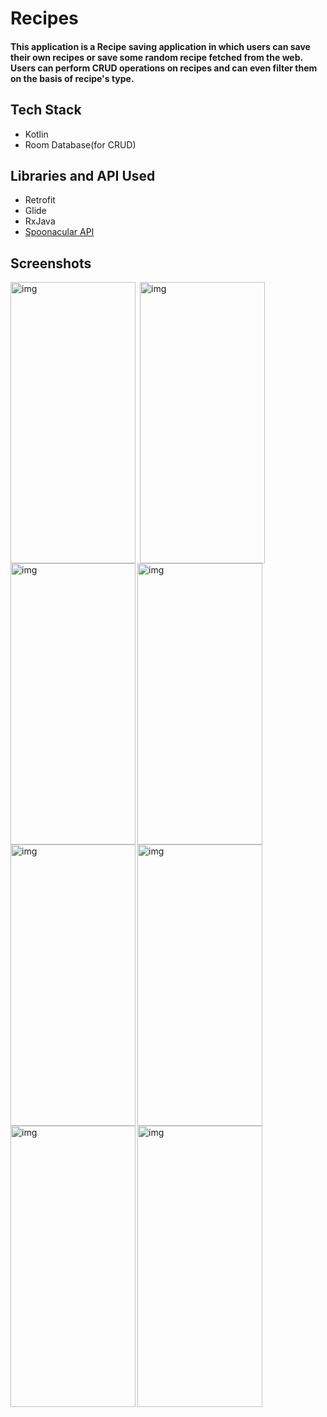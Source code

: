 # Recipes
<h4>This application is a Recipe saving application in which users can save their own recipes or save some random recipe fetched from the web. Users can perform CRUD operations on recipes and can even filter them on the basis of recipe's type.</h4>

## Tech Stack
<ul>
<li>Kotlin</li>
<li>Room Database(for CRUD)</li>
</ul>

## Libraries and API Used
<ul>
<li>Retrofit</li>
<li>Glide</li>
<li>RxJava</li>
<li><a href="https://spoonacular.com/food-api">Spoonacular API</a></li>
</ul>

<h2 id="screenshots">Screenshots</h2>

<img align="left" alt="img" width="200" height="450" src="https://user-images.githubusercontent.com/93155464/188083025-54a1e0c9-f6d5-443f-87f7-9e62839fbed1.jpeg">
<img align="left" alt="img" width="200" height="450" style="margin:0px 4px;" src="https://user-images.githubusercontent.com/93155464/188093634-cff945c5-0f2b-4073-9848-0f82904162b2.jpeg">

<img align="center" alt="img" width="200" height="450" src="https://user-images.githubusercontent.com/93155464/188084504-75fd0efe-96bc-4da5-ac88-c7d483d89f61.jpeg">

<img align="left" alt="img" width="200" height="450" src="https://user-images.githubusercontent.com/93155464/188085880-607269e1-d8eb-44c6-9e07-b5a684ef8022.jpeg">
<img align="left" alt="img" width="200" height="450" src="https://user-images.githubusercontent.com/93155464/188086020-4d268aa3-13ce-41c6-9bb2-d9b28d583ce7.jpeg">

<img align="center" alt="img" width="200" height="450" src="https://user-images.githubusercontent.com/93155464/188086419-2f2d22cf-8d46-4948-98de-eedaeeceb7d1.jpeg">
<img align="left" alt="img" width="200" height="450" src="https://user-images.githubusercontent.com/93155464/188088398-22f0f3d5-3481-428f-80b5-6faa2535445e.jpeg">
<img align="center" alt="img" width="200" height="450" src="https://user-images.githubusercontent.com/93155464/188087603-c165bb72-a650-48b7-9ea6-a990430f27be.jpeg">












